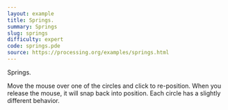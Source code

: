 ```yaml
---
layout: example
title: Springs.
summary: Springs
slug: springs
difficulty: expert
code: springs.pde
source: https://processing.org/examples/springs.html
---
```


Springs. 

 Move the mouse over one of the circles and click to re-position. When you release the mouse, it will snap back into position. Each circle has a slightly different behavior.
